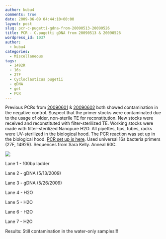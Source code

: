 ```yaml
---
author: kubu4
comments: true
date: 2009-06-09 04:44:10+00:00
layout: post
slug: pcr-c-pugetti-gdna-from-20090513-20090526
title: PCR - C.pugetti gDNA from 20090513 & 20090526
wordpress_id: 1037
author:
  - kubu4
categories:
  - Miscellaneous
tags:
  - 1492R
  - 16s
  - 27F
  - Cycloclasticus pugetii
  - gDNA
  - gel
  - PCR
---
```


Previous PCRs from [20090601](/Sam%27s+Working+Notebook+Jun-Aug+2009#sjw20090601) & [20090602](/Sam%27s+Working+Notebook+Jun-Aug+2009#sjw20090602) both showed contamination in the negative control. Suspect that the primer stocks were contaminated due to the usage of older, non-sterile TE for reconstitution. New stocks were received and reconstituted with filter-sterilized TE. Working stocks were made with filter-sterilized Nanopure H2O. All pipettes, tips, tubes, racks were UV-sterilized in the biological hood. The PCR reaction was set up in the biological hood. [PCR set up is here](https://eagle.fish.washington.edu/Arabidopsis/Notebook%20Workup%20Files/20090608-02.jpg). Used universal 16s bacteria primers (27F, 1492R). Sequences from Sara Kelly. Anneal 60C.

![](https://eagle.fish.washington.edu/Arabidopsis/20090609.JPG)

Lane 1 - 100bp ladder

Lane 2 - gDNA (5/13/2009)

Lane 3 - gDNA (5/26/2009)

Lane 4 - H2O

Lane 5 - H2O

Lane 6 - H2O

Lane 7 - H2O

Results: Still contamination in the water-only samples!!!
